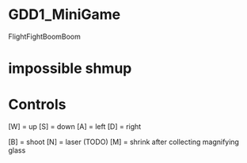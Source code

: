 # GDD1_MiniGame
FlightFightBoomBoom

# impossible shmup

# Controls
[W] = up
[S] = down
[A] = left
[D] = right

[B] = shoot
[N] = laser (TODO)
[M] = shrink after collecting magnifying glass
